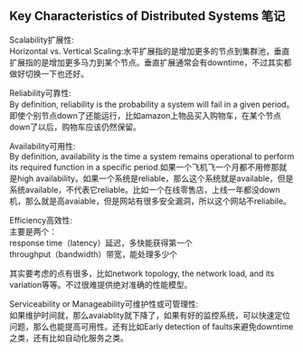## Key Characteristics of Distributed Systems 笔记

Scalability扩展性:  
Horizontal vs. Vertical Scaling:水平扩展指的是增加更多的节点到集群池，垂直扩展指的是增加更多马力到某个节点。垂直扩展通常会有downtime，不过其实都做好切换一下也还好。


Reliability可靠性:  
By definition, reliability is the probability a system will fail in a given period。即使个别节点down了还能运行，比如amazon上物品买入购物车，在某个节点down了以后，购物车应该仍然保留。

Availability可用性:  
By definition, availability is the time a system remains operational to perform its required function in a specific period.如果一个飞机飞一个月都不用修那就是high availability。如果一个系统是reliable，那么这个系统就是available，但是系统available，不代表它reliable。比如一个在线零售店，上线一年都没down机，那么就是高avaiable，但是网站有很多安全漏洞，所以这个网站不reliabile。

Efficiency高效性:  
主要是两个：  
response time（latency）延迟，多快能获得第一个  
throughput（bandwidth）带宽，能处理多少个  

其实要考虑的点有很多，比如network topology, the network load, and its variation等等。不过很难提供绝对准确的性能模型。

Serviceability or Manageability可维护性或可管理性:  
如果维护时间就，那么avaiablity就下降了，如果有好的监控系统，可以快速定位问题，那么也能提高可用性。还有比如Early detection of faults来避免downtime之类，还有比如自动化服务之类。

